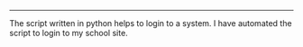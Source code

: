 ---
The script written in python helps to login to a system. I have automated the script to login to my school site. 
